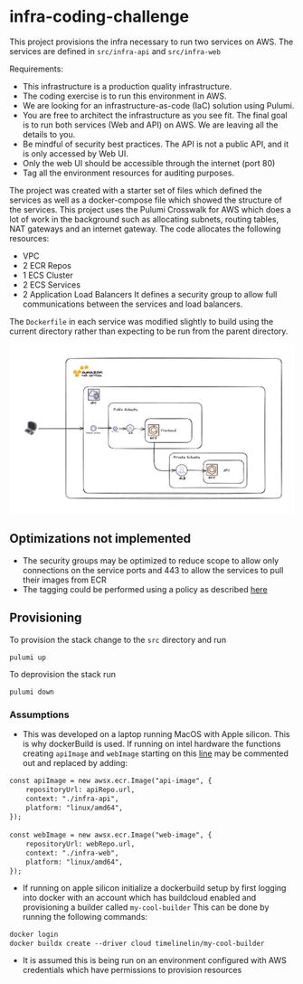 # infra-coding-challenge

This project provisions the infra necessary to run two services on AWS. The services are defined in `src/infra-api` and `src/infra-web`

Requirements:

* This infrastructure is a production quality infrastructure.
* The coding exercise is to run this environment in AWS.
* We are looking for an infrastructure-as-code (IaC) solution using Pulumi.
* You are free to architect the infrastructure as you see fit. The final goal is to run both services (Web and API) on AWS. We are leaving all the details to you.
* Be mindful of security best practices. The API is not a public API, and it is only accessed by Web UI.
* Only the web UI should be accessible through the internet (port 80)
* Tag all the environment resources for auditing purposes.

The project was created with a starter set of files which defined the services as well as a docker-compose file which showed the structure of the services.
This project uses the Pulumi Crosswalk for AWS which does a lot of work in the background such as allocating subnets, routing tables, NAT gateways and an internet gateway.
The code allocates the following resources:
* VPC
* 2 ECR Repos
* 1 ECS Cluster
* 2 ECS Services
* 2 Application Load Balancers
It defines a security group to allow full communications between the services and load balancers. 

The `Dockerfile` in each service was modified slightly to build using the current directory rather than expecting to be run from the parent directory. 

![diagram](diagram.png "Diagram")

## Optimizations not implemented
* The security groups may be optimized to reduce scope to allow only connections on the service ports and 443 to allow the services to pull their images from ECR
* The tagging could be performed using a policy as described [here](https://www.pulumi.com/blog/automatically-enforcing-aws-resource-tagging-policies/)

## Provisioning
To provision the stack change to the `src` directory and run
```
pulumi up 
```
To deprovision the stack run
```
pulumi down
```

### Assumptions
* This was developed on a laptop running MacOS with Apple silicon. This is why dockerBuild is used. If running on intel hardware the functions creating `apiImage` and `webImage` starting on this [line](https://github.com/tokenfemale/infra-coding-challenge/blob/121e05082d683d57d07acb898d424a5dc34f417c/src/index.ts#L32) may be commented out and replaced by adding:
```
const apiImage = new awsx.ecr.Image("api-image", {
    repositoryUrl: apiRepo.url,
    context: "./infra-api",
    platform: "linux/amd64",
});

const webImage = new awsx.ecr.Image("web-image", {
    repositoryUrl: webRepo.url,
    context: "./infra-web",
    platform: "linux/amd64",
});
```
* If running on apple silicon initialize a dockerbuild setup by first logging into docker with an account which has buildcloud enabled and provisioning a builder called `my-cool-builder`
This can be done by running the following commands:
```
docker login
docker buildx create --driver cloud timelinelin/my-cool-builder
```
* It is assumed this is being run on an environment configured with AWS credentials which have permissions to provision resources